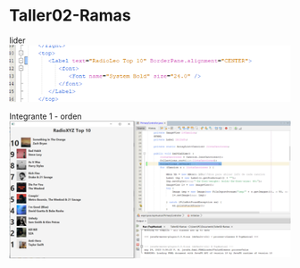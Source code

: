 # Taller02-Ramas
lider
![](https://github.com/LeoParra03/Taller02-Ramas/blob/main/Captura%20de%20pantalla%202023-05-24%20164700.png)

Integrante 1 - orden 
![](https://github.com/LeoParra03/Taller02-Ramas/blob/main/Integrante1.png)
